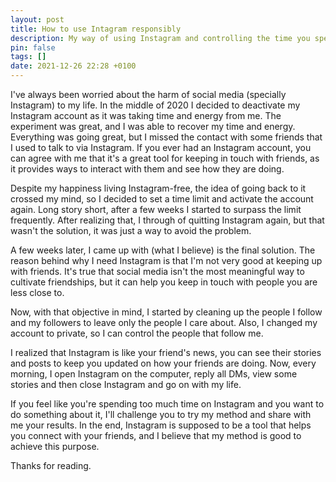 ```yaml
---
layout: post
title: How to use Intagram responsibly
description: My way of using Instagram and controlling the time you spend on it.
pin: false
tags: []
date: 2021-12-26 22:28 +0100
---
```


I've always been worried about the harm of social media (specially Instagram) to my life. In the middle of 2020 I decided to deactivate my Instagram account as it was taking time and energy from me. The experiment was great, and I was able to recover my time and energy. Everything was going great, but I missed the contact with some friends that I used to talk to via Instagram. If you ever had an Instagram account, you can agree with me that it's a great tool for keeping in touch with friends, as it provides ways to interact with them and see how they are doing.

Despite my happiness living Instagram-free, the idea of going back to it crossed my mind, so I decided to set a time limit and activate the account again. Long story short, after a few weeks I started to surpass the limit frequently. After realizing that, I through of quitting Instagram again, but that wasn't the solution, it was just a way to avoid the problem.

A few weeks later, I came up with (what I believe) is the final solution. The reason behind why I need Instagram is that I'm not very good at keeping up with friends. It's true that social media isn't the most meaningful way to cultivate friendships, but it can help you keep in touch with people you are less close to.

Now, with that objective in mind, I started by cleaning up the people I follow and my followers to leave only the people I care about. Also, I changed my account to private, so I can control the people that follow me.

I realized that Instagram is like your friend's news, you can see their stories and posts to keep you updated on how your friends are doing. Now, every morning, I open Instagram on the computer,  reply all DMs, view some stories and then close Instagram and go on with my life.

If you feel like you're spending too much time on Instagram and you want to do something about it, I'll challenge you to try my method and share with me your results. In the end, Instagram is supposed to be a tool that helps you connect with your friends, and I believe that my method is good to achieve this purpose.

Thanks for reading.